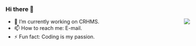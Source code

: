 ### Hi there 👋

<img align="right" src="https://github-readme-stats.vercel.app/api/top-langs/?username=io24m&layout=compact" />

- 🔭 I’m currently working on CRHMS.
- 📫 How to reach me: E-mail.
- ⚡ Fun fact: Coding is my passion.

<!--
**io24m/io24m** is a ✨ _special_ ✨ repository because its `README.md` (this file) appears on your GitHub profile.

Here are some ideas to get you started:

- 🔭 I’m currently working on ...
- 🌱 I’m currently learning ...
- 👯 I’m looking to collaborate on ...
- 🤔 I’m looking for help with ...
- 💬 Ask me about ...
- 📫 How to reach me: ...
- 😄 Pronouns: ...
- ⚡ Fun fact: ...
-->
